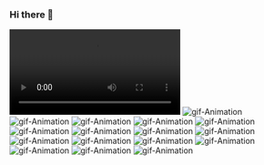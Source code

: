 ### Hi there 👋

![gif-Animation](GiphyAnimations/zz.mp4) ![gif-Animation](GiphyAnimations/aa.gif)
![gif-Animation](GiphyAnimations/bb.gif) ![gif-Animation](GiphyAnimations/cc.gif) ![gif-Animation](GiphyAnimations/dd.gif)
![gif-Animation](GiphyAnimations/ee.gif) ![gif-Animation](GiphyAnimations/ff.gif) ![gif-Animation](GiphyAnimations/gg.gif) ![gif-Animation](GiphyAnimations/hh.gif)
![gif-Animation](GiphyAnimations/ii.gif) ![gif-Animation](GiphyAnimations/jj.gif) ![gif-Animation](GiphyAnimations/kk.gif) ![gif-Animation](GiphyAnimations/ll.gif)
![gif-Animation](GiphyAnimations/mm.gif) ![gif-Animation](GiphyAnimations/nn.gif) ![gif-Animation](GiphyAnimations/oo.gif) ![gif-Animation](GiphyAnimations/pp.gif)




<!--
**mbulelo-damba/mbulelo-damba** is a ✨ _special_ ✨ repository because its `README.md` (this file) appears on your GitHub profile.

Here are some ideas to get you started:

- 🔭 I’m currently working on ...
- 🌱 I’m currently learning ...
- 👯 I’m looking to collaborate on ...
- 🤔 I’m looking for help with ...
- 💬 Ask me about ...
- 📫 How to reach me: ...
- 😄 Pronouns: ...
- ⚡ Fun fact: ...
-->
